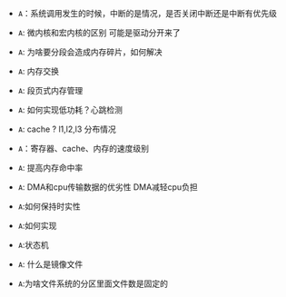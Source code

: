 * ``A``：系统调用发生的时候，中断的是情况，是否关闭中断还是中断有优先级

* ``A``: 微内核和宏内核的区别
可能是驱动分开来了

* ``A``: 为啥要分段会造成内存碎片，如何解决

* ``A``: 内存交换

* ``A``: 段页式内存管理

* ``A``: 如何实现低功耗？心跳检测

* ``A``: cache ? l1,l2,l3 分布情况

* ``A``：寄存器、cache、内存的速度级别

* ``A``: 提高内存命中率

* ``A``: DMA和cpu传输数据的优劣性
DMA减轻cpu负担

* ``A``:如何保持时实性

* ``A``:如何实现

* ``A``:状态机 

* ``A``: 什么是镜像文件

* ``A``:为啥文件系统的分区里面文件数是固定的